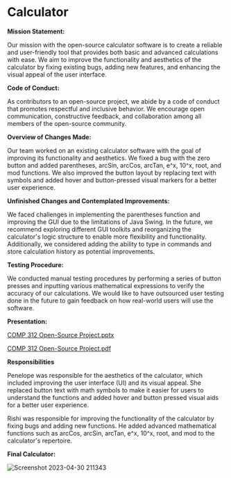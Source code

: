 # Calculator

**Mission Statement:**

Our mission with the open-source calculator software is to create a reliable and user-friendly tool that provides both basic and advanced calculations with ease. We aim to improve the functionality and aesthetics of the calculator by fixing existing bugs, adding new features, and enhancing the visual appeal of the user interface.

**Code of Conduct:**

As contributors to an open-source project, we abide by a code of conduct that promotes respectful and inclusive behavior. We encourage open communication, constructive feedback, and collaboration among all members of the open-source community.

**Overview of Changes Made:**

Our team worked on an existing calculator software with the goal of improving its functionality and aesthetics. We fixed a bug with the zero button and added parentheses, arcSin, arcCos, arcTan, e^x, 10^x, root, and mod functions. We also improved the button layout by replacing text with symbols and added hover and button-pressed visual markers for a better user experience.

**Unfinished Changes and Contemplated Improvements:**

We faced challenges in implementing the parentheses function and improving the GUI due to the limitations of Java Swing. In the future, we recommend exploring different GUI toolkits and reorganizing the calculator's logic structure to enable more flexibility and functionality. Additionally, we considered adding the ability to type in commands and store calculation history as potential improvements.

**Testing Procedure:**

We conducted manual testing procedures by performing a series of button presses and inputting various mathematical expressions to verify the accuracy of our calculations. We would like to have outsourced user testing done in the future to gain feedback on how real-world users will use the software.

**Presentation:**

[COMP 312 Open-Source Project.pptx](https://github.com/Vemulapalli01/Calculator/files/11400247/COMP.312.Open-Source.Project.pptx)

[COMP 312 Open-Source Project.pdf](https://github.com/Vemulapalli01/Calculator/files/11400250/COMP.312.Open-Source.Project.pdf)

**Responsibilities**

Penelope was responsible for the aesthetics of the calculator, which included improving the user interface (UI) and its visual appeal. She replaced button text with math symbols to make it easier for users to understand the functions and added hover and button pressed visual aids for a better user experience.

Rishi was responsible for improving the functionality of the calculator by fixing bugs and adding new functions. He added advanced mathematical functions such as arcCos, arcSin, arcTan, e^x, 10^x, root, and mod to the calculator's repertoire.


**Final Calculator:**

![Screenshot 2023-04-30 211343](https://user-images.githubusercontent.com/91167662/236024173-7231f06b-8be5-44b3-b2a4-4dcd20e9e8d0.png)
